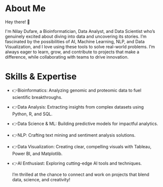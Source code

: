 # About Me

Hey there! :wave:

I'm Nilay Dufare, a Bioinformatician, Data Analyst, and Data Scientist who’s genuinely excited about diving into data and uncovering its stories. I’m fascinated by the possibilities of AI, Machine Learning, NLP, and Data Visualization, and I love using these tools to solve real-world problems. I’m always eager to learn, grow, and contribute to projects that make a difference, while collaborating with teams to drive innovation.

# Skills & Expertise

- :point_right:Bioinformatics: Analyzing genomic and proteomic data to fuel scientific breakthroughs.

- :point_right:Data Analysis: Extracting insights from complex datasets using Python, R, and SQL.

- :point_right:Data Science & ML: Building predictive models for impactful analytics.

- :point_right:NLP: Crafting text mining and sentiment analysis solutions.

- :point_right:Data Visualization: Creating clear, compelling visuals with Tableau, Power BI, and Matplotlib.

- :point_right:AI Enthusiast: Exploring cutting-edge AI tools and techniques.

     I’m thrilled at the chance to connect and work on projects that blend data, science, and creativity!

